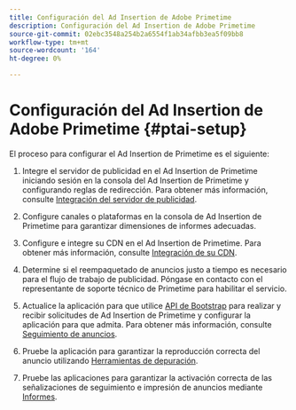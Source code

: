 ```yaml
---
title: Configuración del Ad Insertion de Adobe Primetime
description: Configuración del Ad Insertion de Adobe Primetime
source-git-commit: 02ebc3548a254b2a6554f1ab34afbb3ea5f09bb8
workflow-type: tm+mt
source-wordcount: '164'
ht-degree: 0%

---
```


# Configuración del Ad Insertion de Adobe Primetime {#ptai-setup}

El proceso para configurar el Ad Insertion de Primetime es el siguiente:

1. Integre el servidor de publicidad en el Ad Insertion de Primetime iniciando sesión en la consola del Ad Insertion de Primetime y configurando reglas de redirección. Para obtener más información, consulte [Integración del servidor de publicidad](/help/primetime-ad-insertion/getting-started/integrate-ad-server.md).

1. Configure canales o plataformas en la consola de Ad Insertion de Primetime para garantizar dimensiones de informes adecuadas.

1. Configure e integre su CDN en el Ad Insertion de Primetime. Para obtener más información, consulte [Integración de su CDN](integrate-cdn.md).

1. Determine si el reempaquetado de anuncios justo a tiempo es necesario para el flujo de trabajo de publicidad. Póngase en contacto con el representante de soporte técnico de Primetime para habilitar el servicio.

1. Actualice la aplicación para que utilice [API de Bootstrap](/help/primetime-ad-insertion/technical-reference/bootstrap-api.md) para realizar y recibir solicitudes de Ad Insertion de Primetime y configurar la aplicación para que admita. Para obtener más información, consulte [Seguimiento de anuncios](set-up-ad-tracking.md).

1. Pruebe la aplicación para garantizar la reproducción correcta del anuncio utilizando [Herramientas de depuración](/help/primetime-ad-insertion/performance-monitoring-debugging-reporting/troubleshoot-and-debug.md).

1. Pruebe las aplicaciones para garantizar la activación correcta de las señalizaciones de seguimiento e impresión de anuncios mediante [Informes](/help/primetime-ad-insertion/performance-monitoring-debugging-reporting/reporting-and-billing.md).
